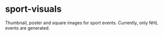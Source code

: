 # sport-visuals

Thumbnail, poster and square images for sport events. Currently, only NHL events are generated.
